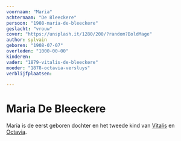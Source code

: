 ```yaml
---
voornaam: "Maria"
achternaam: "De Bleeckere"
persoon: "1908-maria-de-bleeckere"
geslacht: "vrouw"
cover: "https://unsplash.it/1280/200/?random?BoldMage"
author: sylvain
geboren: "1908-07-07"
overleden: "1000-00-00"
kinderen:
vader: "1879-vitalis-de-bleeckere"
moeder: "1878-octavia-versluys"   
verblijfplaatsen:
  
---
```

# Maria De Bleeckere
Maria is de eerst geboren dochter en het tweede kind van [Vitalis](1879-vitalis-de-bleeckere) en [Octavia](1878-octavia-de-bleeckere).





